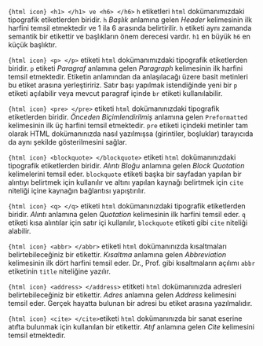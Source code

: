 `{html icon} <h1> </h1> ve <h6> </h6>` `h` etiketleri `html` dokümanımızdaki tipografik etiketlerden biridir. `h` *Başlık* anlamına gelen *Header* kelimesinin ilk harfini temsil etmektedir ve 1 ila 6 arasında belirtirilir. `h` etiketi aynı zamanda semantik bir etikettir ve başlıkların önem derecesi vardır. `h1` en büyük `h6` en küçük başlıktır.

`{html icon} <p> </p>` etiketi `html` dokümanımızdaki tipografik etiketlerden biridir. `p` etiketi *Paragraf* anlamına gelen *Paragraph* kelimesinin ilk harfini temsil etmektedir. Etiketin anlamından da anlaşılacağı üzere basit metinleri bu etiket arasına yerleştiririz. Satır başı yapılmak istendiğinde yeni bir `p` etiketi açılabilir veya mevcut paragraf içinde `br` etiketi kullanılabilir.

`{html icon} <pre> </pre>` etiketi `html` dokümanınızdaki tipografik etiketlerden biridir. *Önceden Biçimlendirilmiş* anlamına gelen `Preformatted` kelimesinin ilk üç harfini temsil etmektedir. `pre` etiketi içindeki metinler tam olarak HTML dokümanınızda nasıl yazılmışsa (girintiler, boşluklar) tarayıcıda da aynı şekilde gösterilmesini sağlar.

`{html icon} <blockquote> </blockquote>` etiketi `html` dokümanınızdaki tipografik etiketlerden biridir. *Alıntı Bloğu* anlamına gelen *Block Quotation* kelimelerini temsil eder. `blockquote` etiketi başka bir sayfadan yapılan bir alıntıyı belirtmek için kullanılır ve altını yapılan kaynağı belirtmek için `cite` niteliği içine kaynağın bağlantısı yapıştırılır.

`{html icon} <q> </q>` etiketi `html` dokümanınızdaki tipografik etiketlerden biridir. *Alıntı* anlamına gelen *Quotation* kelimesinin ilk harfini temsil eder. `q` etiketi kısa alıntılar için satır içi kullanılır, `blockquote` etiketi gibi `cite` niteliği alabilir.

`{html icon} <abbr> </abbr>` etiketi `html` dokümanınızda kısaltmaları belirtebileceğiniz bir etikettir. *Kısaltma* anlamına gelen *Abbreviation* kelimesinin ilk dört harfini temsil eder. Dr., Prof. gibi kısaltmaların açılımı  `abbr` etiketinin `title` niteliğine yazılır. 

`{html icon} <address> </address>` etitketi `html` dokümanınızda adresleri belirtebileceğiniz bir etikettir. *Adres* anlamına gelen *Address* kelimesini temsil eder. Gerçek hayatta bulunan bir adresi bu etiket arasına yazılmalıdır.

`{html icon} <cite> </cite>`etiketi `html` dokümanınızda bir sanat eserine atıfta bulunmak için kullanılan bir etikettir. *Atıf* anlamına gelen *Cite* kelimesini temsil etmektedir. 
